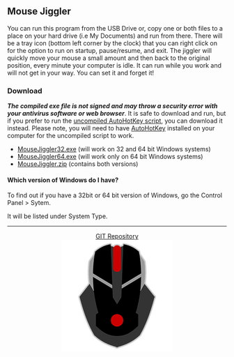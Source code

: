 ## Mouse Jiggler

You can run this program  from the USB Drive or, copy one or both files to a place on your hard drive (i.e My Documents) and run from there. There will be a tray icon (bottom  left corner by the clock) that you can right click on for the option to run on startup, pause/resume, and exit. The jiggler will quickly move your mouse a small amount and then back to the original position, every minute your computer is idle. It can run while you work and will not get in your way. You can set it and forget it!

### Download

*__The compiled exe file is not signed and may throw a security error with your antivirus software or web browser__*. It is safe to download and run, but if you prefer to run the [uncompiled AutoHotKey script](https://github.com/stevereich/mousejiggler/raw/master/MouseJiggler.ahk), you can download it instead. Please note, you will need to have [AutoHotKey](https://github.com/Lexikos/AutoHotkey_L/) installed on your computer for the uncompiled script to work.

* [MouseJiggler32.exe](https://github.com/stevereich/mousejiggler/raw/master/MouseJiggler32.exe) (will work on 32 and 64 bit Windows systems)
* [MouseJiggler64.exe](https://github.com/stevereich/mousejiggler/raw/master/MouseJiggler64.exe) (will work only on 64 bit Windows systems)
* [MouseJiggler.zip](https://github.com/stevereich/mousejiggler/raw/master/MouseJiggler.zip) (contains both versions)

#### Which version of Windows do I have?
To find out if you have a 32bit or 64 bit version of Windows, go the Control Panel > Sytem.

It will be listed under System Type.

---

<p align="center">
  <a href="https://github.com/stevereich/mousejiggler">GIT Repository</a><br />
  <img src="mouse.png">
</p>




